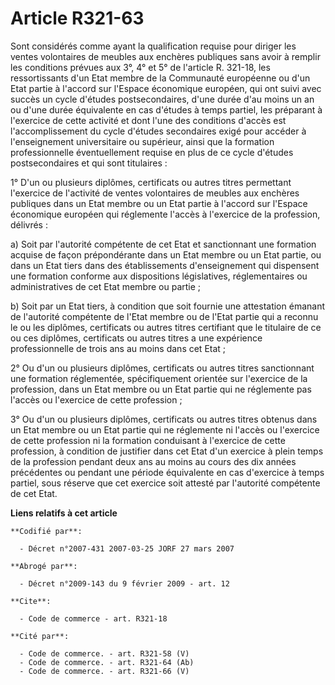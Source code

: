 # Article R321-63

Sont considérés comme ayant la qualification requise pour diriger les ventes volontaires de meubles aux enchères publiques
sans avoir à remplir les conditions prévues aux 3°, 4° et 5° de l'article R. 321-18, les ressortissants d'un Etat membre de
la Communauté européenne ou d'un Etat partie à l'accord sur l'Espace économique européen, qui ont suivi avec succès un cycle
d'études postsecondaires, d'une durée d'au moins un an ou d'une durée équivalente en cas d'études à temps partiel, les
préparant à l'exercice de cette activité et dont l'une des conditions d'accès est l'accomplissement du cycle d'études
secondaires exigé pour accéder à l'enseignement universitaire ou supérieur, ainsi que la formation professionnelle
éventuellement requise en plus de ce cycle d'études postsecondaires et qui sont titulaires :

1° D'un ou plusieurs diplômes, certificats ou autres titres permettant l'exercice de l'activité de ventes volontaires de
meubles aux enchères publiques dans un Etat membre ou un Etat partie à l'accord sur l'Espace économique européen qui
réglemente l'accès à l'exercice de la profession, délivrés :

a) Soit par l'autorité compétente de cet Etat et sanctionnant une formation acquise de façon prépondérante dans un Etat
membre ou un Etat partie, ou dans un Etat tiers dans des établissements d'enseignement qui dispensent une formation conforme
aux dispositions législatives, réglementaires ou administratives de cet Etat membre ou partie ;

b) Soit par un Etat tiers, à condition que soit fournie une attestation émanant de l'autorité compétente de l'Etat membre ou
de l'Etat partie qui a reconnu le ou les diplômes, certificats ou autres titres certifiant que le titulaire de ce ou ces
diplômes, certificats ou autres titres a une expérience professionnelle de trois ans au moins dans cet Etat ;

2° Ou d'un ou plusieurs diplômes, certificats ou autres titres sanctionnant une formation réglementée, spécifiquement
orientée sur l'exercice de la profession, dans un Etat membre ou un Etat partie qui ne réglemente pas l'accès ou l'exercice
de cette profession ;

3° Ou d'un ou plusieurs diplômes, certificats ou autres titres obtenus dans un Etat membre ou un Etat partie qui ne
réglemente ni l'accès ou l'exercice de cette profession ni la formation conduisant à l'exercice de cette profession, à
condition de justifier dans cet Etat d'un exercice à plein temps de la profession pendant deux ans au moins au cours des dix
années précédentes ou pendant une période équivalente en cas d'exercice à temps partiel, sous réserve que cet exercice soit
attesté par l'autorité compétente de cet Etat.

**Liens relatifs à cet article**

	**Codifié par**:

	  - Décret n°2007-431 2007-03-25 JORF 27 mars 2007

	**Abrogé par**:

	  - Décret n°2009-143 du 9 février 2009 - art. 12

	**Cite**:

	  - Code de commerce - art. R321-18

	**Cité par**:

	  - Code de commerce. - art. R321-58 (V)
	  - Code de commerce. - art. R321-64 (Ab)
	  - Code de commerce. - art. R321-66 (V)

